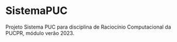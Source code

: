 # SistemaPUC
Projeto Sistema PUC para disciplina de Raciocínio Computacional da PUCPR, módulo verão 2023.
